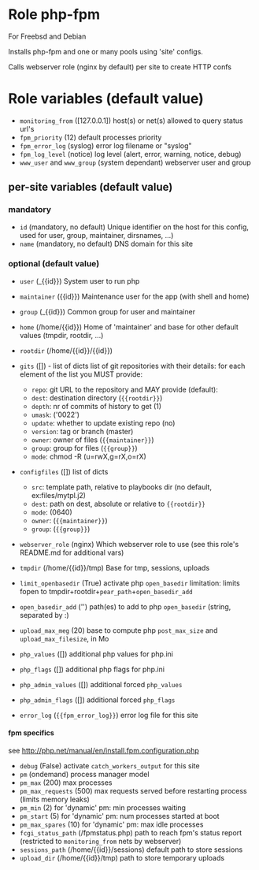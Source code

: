 # Role php-fpm

For Freebsd and Debian

Installs php-fpm and one or many pools using 'site' configs.

Calls webserver role (nginx by default) per site to create HTTP confs

# Role variables (default value)

* `monitoring_from` ([127.0.0.1])
  host(s) or net(s) allowed to query status url's
* `fpm_priority` (12)
  default processes priority
* `fpm_error_log` (syslog)
  error log filename or "syslog"
* `fpm_log_level` (notice)
  log level (alert, error, warning, notice, debug)
* `www_user` and `www_group` (system dependant)
  webserver user and group

## per-site variables (default value)

### mandatory

* `id` (mandatory, no default)
  Unique identifier on the host for this config, used for user, group, maintainer, dirsnames, …)
* `name` (mandatory, no default)
  DNS domain for this site

### optional (default value)

* `user` (_{{id}})
System user to run php
* `maintainer` ({{id}})
Maintenance user for the app (with shell and home)

* `group` (_{{id}})
  Common group for user and maintainer

* `home` (/home/{{id}})
  Home of 'maintainer' and base for other default values (tmpdir, rootdir, ...)
* `rootdir` (/home/{{id}}/{{id}})
* `gits` ([]) - list of dicts
  list of git repositories with their details: for each element of the list you MUST provide:
  * `repo`: git URL to the repository
  and MAY provide (default):
  * `dest`: destination directory (`{{rootdir}}`)
  * `depth`: nr of commits of history to get (1)
  * `umask`: ('0022')
  * `update`: whether to update existing repo (no)
  * `version`: tag or branch (master)
  * `owner`: owner of files (`{{maintainer}}`)
  * `group`: group for files (`{{group}}`)
  * `mode`: chmod -R (u=rwX,g=rX,o=rX)
* `configfiles` ([]) list of dicts
  * `src`: template path, relative to playbooks dir (no default, ex:files/mytpl.j2)
  * `dest`: path on dest, absolute or relative to `{{rootdir}}`
  * `mode`: (0640)
  * `owner`: (`{{maintainer}}`)
  * `group`: (`{{group}}`)
* `webserver_role` (nginx)
  Which webserver role to use (see this role's README.md for additional vars)
* `tmpdir` (/home/{{id}}/tmp)
  Base for tmp, sessions, uploads
* `limit_openbasedir` (True)
  activate php `open_basedir` limitation: limits fopen to tmpdir+rootdir+`pear_path`+`open_basedir_add`
* `open_basedir_add` ('')
  path(es) to add to php `open_basedir` (string, separated by :)
* `upload_max_meg` (20)
  base to compute php `post_max_size` and `upload_max_filesize`, in Mo
* `php_values` ([])
  additional php values for php.ini
* `php_flags` ([])
  additional php flags for php.ini
* `php_admin_values` ([])
  additional forced `php_values`
* `php_admin_flags` ([])
  additional forced `php_flags`
* `error_log` (`{{fpm_error_log}}`)
  error log file for this site

#### fpm specifics
see http://php.net/manual/en/install.fpm.configuration.php

* `debug` (False)
  activate `catch_workers_output` for this site
* `pm` (ondemand)
  process manager model
* `pm_max` (200)
  max processes
* `pm_max_requests` (500)
  max requests served before restarting process (limits memory leaks)
* `pm_min` (2)
  for 'dynamic' pm: min processes waiting
* `pm_start` (5)
  for 'dynamic' pm: num processes started at boot
* `pm_max_spares` (10)
  for 'dynamic' pm: max idle processes
* `fcgi_status_path` (/fpmstatus.php)
  path to reach fpm's status report
  (restricted to `monitoring_from` nets by webserver)
* `sessions_path` (/home/{{id}}/sessions)
  default path to store sessions
* `upload_dir` (/home/{{id}}/tmp)
  path to store temporary uploads
